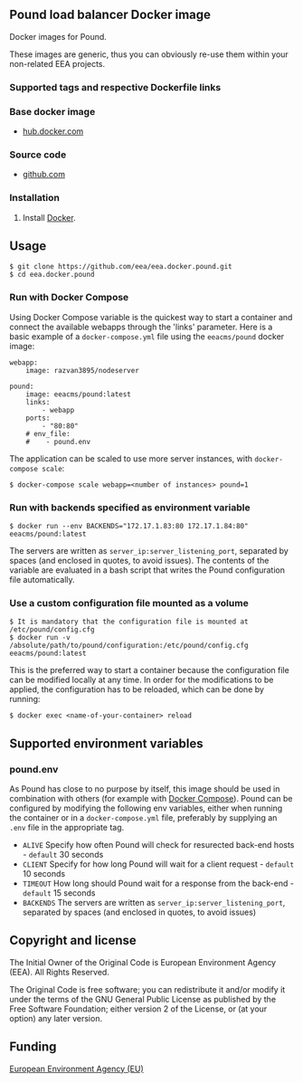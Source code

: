 ## Pound load balancer Docker image

Docker images for Pound.

These images are generic, thus you can obviously re-use them within
your non-related EEA projects.


### Supported tags and respective Dockerfile links



### Base docker image

 - [hub.docker.com](https://registry.hub.docker.com/u/eeacms/pound)


### Source code

  - [github.com](http://github.com/eea/eea.docker.pound
)


### Installation

1. Install [Docker](https://www.docker.com/).



## Usage

    $ git clone https://github.com/eea/eea.docker.pound.git
    $ cd eea.docker.pound


### Run with Docker Compose
Using Docker Compose variable is the quickest way to start a container and connect the available webapps through the 'links' parameter. Here is a basic example of a `docker-compose.yml` file using the `eeacms/pound` docker image:

    webapp:
        image: razvan3895/nodeserver

    pound:
        image: eeacms/pound:latest
        links:
            - webapp
        ports:
            - "80:80"
        # env_file:
        #    - pound.env


The application can be scaled to use more server instances, with `docker-compose scale`:

    $ docker-compose scale webapp=<number of instances> pound=1


### Run with backends specified as environment variable

    $ docker run --env BACKENDS="172.17.1.83:80 172.17.1.84:80" eeacms/pound:latest

The servers are written as `server_ip:server_listening_port`, separated by spaces (and enclosed in quotes, to avoid issues). The contents of the variable are evaluated in a bash script that writes the Pound configuration file automatically.

### Use a custom configuration file mounted as a volume

    $ It is mandatory that the configuration file is mounted at /etc/pound/config.cfg
    $ docker run -v /absolute/path/to/pound/configuration:/etc/pound/config.cfg eeacms/pound:latest

This is the preferred way to start a container because the configuration file can be modified locally at any time. In order for the modifications to be applied, the configuration has to be reloaded, which can be done by running:

    $ docker exec <name-of-your-container> reload

## Supported environment variables ##

### pound.env ###

  As Pound has close to no purpose by itself, this image should be used in combination with others (for example with [Docker Compose](https://docs.docker.com/compose/)). Pound can be configured by modifying the following env variables, either when running the container or in a `docker-compose.yml` file, preferably by supplying an `.env` file in the appropriate tag.

  * `ALIVE` Specify how often Pound will check for resurected back-end hosts - `default` 30 seconds
  * `CLIENT` Specify for how long Pound will wait for a client request - `default` 10 seconds
  * `TIMEOUT` How long should Pound wait for a response from the back-end - `default` 15 seconds
  * `BACKENDS` The servers are written as `server_ip:server_listening_port`, separated by spaces (and enclosed in quotes, to avoid issues)


## Copyright and license

The Initial Owner of the Original Code is European Environment Agency (EEA).
All Rights Reserved.

The Original Code is free software;
you can redistribute it and/or modify it under the terms of the GNU
General Public License as published by the Free Software Foundation;
either version 2 of the License, or (at your option) any later
version.


## Funding

[European Environment Agency (EU)](http://eea.europa.eu)
